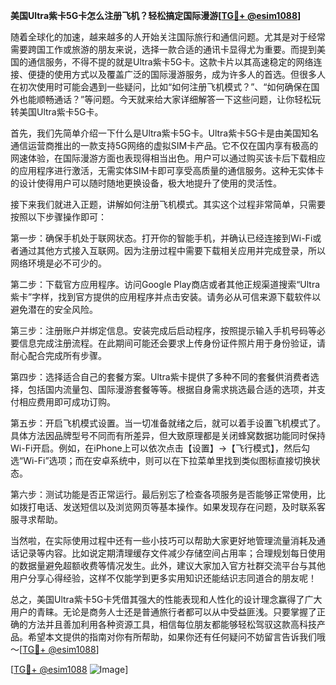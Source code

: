 **美国Ultra紫卡5G卡怎么注册飞机？轻松搞定国际漫游[[TG💪+ @esim1088](https://t.me/s/esim1088)]**

随着全球化的加速，越来越多的人开始关注国际旅行和通信问题。尤其是对于经常需要跨国工作或旅游的朋友来说，选择一款合适的通讯卡显得尤为重要。而提到美国的通信服务，不得不提的就是Ultra紫卡5G卡。这款卡片以其高速稳定的网络连接、便捷的使用方式以及覆盖广泛的国际漫游服务，成为许多人的首选。但很多人在初次使用时可能会遇到一些疑问，比如“如何注册飞机模式？”、“如何确保在国外也能顺畅通话？”等问题。今天就来给大家详细解答一下这些问题，让你轻松玩转美国Ultra紫卡5G卡。

首先，我们先简单介绍一下什么是Ultra紫卡5G卡。Ultra紫卡5G卡是由美国知名通信运营商推出的一款支持5G网络的虚拟SIM卡产品。它不仅在国内享有极高的网速体验，在国际漫游方面也表现得相当出色。用户可以通过购买该卡后下载相应的应用程序进行激活，无需实体SIM卡即可享受高质量的通信服务。这种无实体卡的设计使得用户可以随时随地更换设备，极大地提升了使用的灵活性。

接下来我们就进入正题，讲解如何注册飞机模式。其实这个过程非常简单，只需要按照以下步骤操作即可：

第一步：确保手机处于联网状态。打开你的智能手机，并确认已经连接到Wi-Fi或者通过其他方式接入互联网。因为注册过程中需要下载相关应用并完成登录，所以网络环境是必不可少的。

第二步：下载官方应用程序。访问Google Play商店或者其他正规渠道搜索“Ultra紫卡”字样，找到官方提供的应用程序并点击安装。请务必从可信来源下载软件以避免潜在的安全风险。

第三步：注册账户并绑定信息。安装完成后启动程序，按照提示输入手机号码等必要信息完成注册流程。在此期间可能还会要求上传身份证件照片用于身份验证，请耐心配合完成所有步骤。

第四步：选择适合自己的套餐方案。Ultra紫卡提供了多种不同的套餐供消费者选择，包括国内流量包、国际漫游套餐等等。根据自身需求挑选最合适的选项，并支付相应费用即可成功订购。

第五步：开启飞机模式设置。当一切准备就绪之后，就可以着手设置飞机模式了。具体方法因品牌型号不同而有所差异，但大致原理都是关闭蜂窝数据功能同时保持Wi-Fi开启。例如，在iPhone上可以依次点击【设置】→【飞行模式】，然后勾选“Wi-Fi”选项；而在安卓系统中，则可以在下拉菜单里找到类似图标直接切换状态。

第六步：测试功能是否正常运行。最后别忘了检查各项服务是否能够正常使用，比如拨打电话、发送短信以及浏览网页等基本操作。如果发现存在问题，及时联系客服寻求帮助。

当然啦，在实际使用过程中还有一些小技巧可以帮助大家更好地管理流量消耗及通话记录等内容。比如说定期清理缓存文件减少存储空间占用率；合理规划每日使用的数据量避免超额收费等情况发生。此外，建议大家加入官方社群交流平台与其他用户分享心得经验，这样不仅能学到更多实用知识还能结识志同道合的朋友呢！

总之，美国Ultra紫卡5G卡凭借其强大的性能表现和人性化的设计理念赢得了广大用户的青睐。无论是商务人士还是普通旅行者都可以从中受益匪浅。只要掌握了正确的方法并且善加利用各种资源工具，相信每位朋友都能够轻松驾驭这款高科技产品。希望本文提供的指南对你有所帮助，如果你还有任何疑问不妨留言告诉我们哦～[[TG💪+ @esim1088](https://t.me/s/esim1088)]

[[TG💪+ @esim1088](https://t.me/s/esim1088) ![Image](https://i.postimg.cc/4NQfJmqS/Snipaste-2025-05-13-00-14-12.png)]